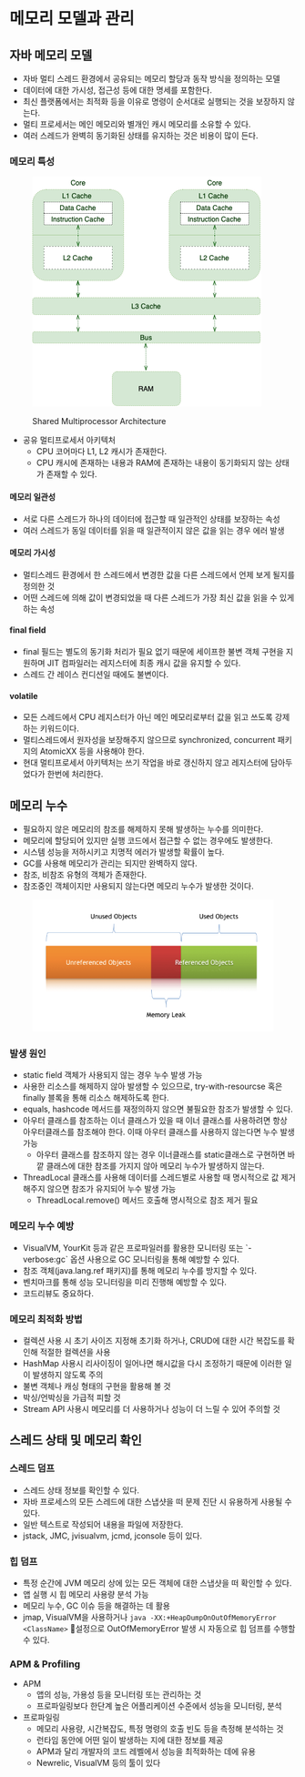 # 메모리 모델과 관리

## 자바 메모리 모델

* 자바 멀티 스레드 환경에서 공유되는 메모리 할당과 동작 방식을 정의하는 모델
* 데이터에 대한 가시성, 접근성 등에 대한 명세를 포함한다.
* 최신 플랫폼에서는 최적화 등을 이유로 명령이 순서대로 실행되는 것을 보장하지 않는다.
* 멀티 프로세서는 메인 메모리와 별개인 캐시 메모리를 소유할 수 있다.
* 여러 스레드가 완벽히 동기화된 상태를 유지하는 것은 비용이 많이 든다.

### 메모리 특성

<figure><img src="../../.gitbook/assets/image (16) (1) (1) (1).png" alt=""><figcaption><p>Shared Multiprocessor Architecture</p></figcaption></figure>

* 공유 멀티프로세서 아키텍처
  * CPU 코어마다 L1, L2 캐시가 존재한다.
  * CPU 캐시에 존재하는 내용과 RAM에 존재하는 내용이 동기화되지 않는 상태가 존재할 수 있다.

#### 메모리 일관성

* 서로 다른 스레드가 하나의 데이터에 접근할 때 일관적인 상태를 보장하는 속성
* 여러 스레드가 동일 데이터를 읽을 때 일관적이지 않은 값을 읽는 경우 에러 발생

#### 메모리 가시성

* 멀티스레드 환경에서 한 스레드에서 변경한 값을 다른 스레드에서 언제 보게 될지를 정의한 것
* 어떤 스레드에 의해 값이 변경되었을 때 다른 스레드가 가장 최신 값을 읽을 수 있게 하는 속성

#### final field

* final 필드는 별도의 동기화 처리가 필요 없기 때문에 세이프한 불변 객체 구현을 지원하며 JIT 컴파일러는 레지스터에 최종 캐시 값을 유지할 수 있다.
* 스레드 간 레이스 컨디션일 때에도 불변이다.

#### volatile

* 모든 스레드에서 CPU 레지스터가 아닌 메인 메모리로부터 값을 읽고 쓰도록 강제하는 키워드이다.
* 멀티스레드에서 원자성을 보장해주지 않으므로 synchronized, concurrent 패키지의 AtomicXX 등을 사용해야 한다.
* 현대 멀티프로세서 아키텍처는 쓰기 작업을 바로 갱신하지 않고 레지스터에 담아두었다가 한번에 처리한다.

## 메모리 누수

* 필요하지 않은 메모리의 참조를 해제하지 못해 발생하는 누수를 의미한다.
* 메모리에 할당되어 있지만 실행 코드에서 접근할 수 없는 경우에도 발생한다.
* 시스템 성능을 저하시키고 치명적 에러가 발생할 확률이 높다.
* GC를 사용해 메모리가 관리는 되지만 완벽하지 않다.
* 참조, 비참조 유형의 객체가 존재한다.
* 참조중인 객체이지만 사용되지 않는다면 메모리 누수가 발생한 것이다.

<figure><img src="../../.gitbook/assets/image (17) (1) (1).png" alt=""><figcaption></figcaption></figure>

### 발생 원인

* static field 객체가 사용되지 않는 경우 누수 발생 가능
* 사용한 리소스를 해제하지 않아 발생할 수 있으므로, try-with-resourcse 혹은 finally 블록을 통해 리소스 해제하도록 한다.
* equals, hashcode 메서드를 재정의하지 않으면 불필요한 참조가 발생할 수 있다.
* 아우터 클래스를 참조하는 이너 클래스가 있을 때 이너 클래스를 사용하려면 항상 아우터클래스를 참조해야 한다. 이때 아우터 클래스를 사용하지 않는다면 누수 발생 가능
  * 아우터 클래스를 참조하지 않는 경우 이너클래스를 static클래스로 구현하면 바깥 클래스에 대한 참조를 가지지 않아 메모리 누수가 발생하지 않는다.
* ThreadLocal 클래스를 사용해 데이터를 스레드별로 사용할 때 명시적으로 값 제거해주지 않으면 참조가 유지되어 누수 발생 가능
  * ThreadLocal.remove() 메서드 호출해 명시적으로 참조 제거 필요

### 메모리 누수 예방

* VisualVM, YourKit 등과 같은 프로파일러를 활용한 모니터링 또는 \`-verbose:gc\` 옵션 사용으로 GC 모니터링을 통해 예방할 수 있다.
* 참조 객체(java.lang.ref 패키지)를 통해 메모리 누수를 방지할 수 있다.
* 벤치마크를 통해 성능 모니터링을 미리 진행해 예방할 수 있다.
*
  코드리뷰도 중요하다.

### 메모리 최적화 방법

* 컬렉션 사용 시 초기 사이즈 지정해 초기화 하거나, CRUD에 대한 시간 복잡도를 확인해 적절한 컬렉션을 사용
* HashMap 사용시 리사이징이 일어나면 해시값을 다시 조정하기 때문에 이러한 일이 발생하지 않도록 주의
* 불변 객체나 캐싱 형태의 구현을 활용해 볼 것
* 박싱/언박싱을 가급적 피할 것
* Stream API 사용시 메모리를 더 사용하거나 성능이 더 느릴 수 있어 주의할 것

## 스레드 상태 및 메모리 확인

### 스레드 덤프

* 스레드 상태 정보를 확인할 수 있다.
* 자바 프로세스의 모든 스레드에 대한 스냅샷을 떠 문제 진단 시 유용하게 사용될 수 있다.
* 일반 텍스트로 작성되어 내용을 파일에 저장한다.
* jstack, JMC, jvisualvm, jcmd, jconsole 등이 있다.

### 힙 덤프

* 특정 순간에 JVM 메모리 상에 있는 모든 객체에 대한 스냅샷을 떠 확인할 수 있다.
* 앱 실행 시 힙 메모리 사용량 분석 가능 
* 메모리 누수, GC 이슈 등을 해결하는 데 활용
* jmap, VisualVM을 사용하거나 `java -XX:+HeapDumpOnOutOfMemoryError <ClassName>` 설정으로 OutOfMemoryError 발생 시 자동으로 힙 덤프를 수행할 수 있다.

### APM & Profiling

* APM
  * 앱의 성능, 가용성 등을 모니터링 또는 관리하는 것
  * 프로파일링보다 한단계 높은 어플리케이션 수준에서 성능을 모니터링, 분석
* 프로파일링
  * 메모리 사용량, 시간복잡도, 특정 명령의 호출 빈도 등을 측정해 분석하는 것
  * 런타임 동안에 어떤 일이 발생하는 지에 대한 정보를 제공
  * APM과 달리 개발자의 코드 레벨에서 성능을 최적화하는 데에 유용
  * Newrelic, VisualVM 등의 툴이 있다
